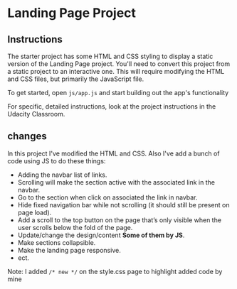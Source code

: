 # Landing Page Project

## Instructions

The starter project has some HTML and CSS styling to display a static version of the Landing Page project. You'll need to convert this project from a static project to an interactive one. This will require modifying the HTML and CSS files, but primarily the JavaScript file.

To get started, open `js/app.js` and start building out the app's functionality

For specific, detailed instructions, look at the project instructions in the Udacity Classroom.

## changes

In this project I've modified the HTML and CSS.
Also I've add a bunch of code using JS to do these things:
- Adding the navbar list of links.
- Scrolling will make the section active with the associated link in the navbar.
- Go to the section when click on associated the link in navbar.
- Hide fixed navigation bar while not scrolling (it should still be present on page load).
- Add a scroll to the top button on the page that’s only visible when the user scrolls below the fold of the page.
- Update/change the design/content **Some of them by JS**.
- Make sections collapsible.
- Make the landing page responsive.
- ect.

Note: I added `/* new */` on the style.css page to highlight added code by mine 